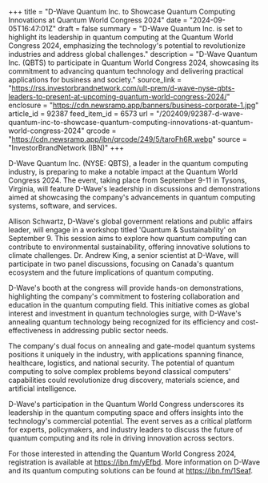 +++
title = "D-Wave Quantum Inc. to Showcase Quantum Computing Innovations at Quantum World Congress 2024"
date = "2024-09-05T16:47:01Z"
draft = false
summary = "D-Wave Quantum Inc. is set to highlight its leadership in quantum computing at the Quantum World Congress 2024, emphasizing the technology's potential to revolutionize industries and address global challenges."
description = "D-Wave Quantum Inc. (QBTS) to participate in Quantum World Congress 2024, showcasing its commitment to advancing quantum technology and delivering practical applications for business and society."
source_link = "https://rss.investorbrandnetwork.com/ult-prem/d-wave-nyse-qbts-leaders-to-present-at-upcoming-quantum-world-congress-2024/"
enclosure = "https://cdn.newsramp.app/banners/business-corporate-1.jpg"
article_id = 92387
feed_item_id = 6573
url = "/202409/92387-d-wave-quantum-inc-to-showcase-quantum-computing-innovations-at-quantum-world-congress-2024"
qrcode = "https://cdn.newsramp.app/ibn/qrcode/249/5/taroFh6R.webp"
source = "InvestorBrandNetwork (IBN)"
+++

<p>D-Wave Quantum Inc. (NYSE: QBTS), a leader in the quantum computing industry, is preparing to make a notable impact at the Quantum World Congress 2024. The event, taking place from September 9-11 in Tysons, Virginia, will feature D-Wave's leadership in discussions and demonstrations aimed at showcasing the company's advancements in quantum computing systems, software, and services.</p><p>Allison Schwartz, D-Wave's global government relations and public affairs leader, will engage in a workshop titled 'Quantum & Sustainability' on September 9. This session aims to explore how quantum computing can contribute to environmental sustainability, offering innovative solutions to climate challenges. Dr. Andrew King, a senior scientist at D-Wave, will participate in two panel discussions, focusing on Canada's quantum ecosystem and the future implications of quantum computing.</p><p>D-Wave's booth at the congress will provide hands-on demonstrations, highlighting the company's commitment to fostering collaboration and education in the quantum computing field. This initiative comes as global interest and investment in quantum technologies surge, with D-Wave's annealing quantum technology being recognized for its efficiency and cost-effectiveness in addressing public sector needs.</p><p>The company's dual focus on annealing and gate-model quantum systems positions it uniquely in the industry, with applications spanning finance, healthcare, logistics, and national security. The potential of quantum computing to solve complex problems beyond classical computers' capabilities could revolutionize drug discovery, materials science, and artificial intelligence.</p><p>D-Wave's participation in the Quantum World Congress underscores its leadership in the quantum computing space and offers insights into the technology's commercial potential. The event serves as a critical platform for experts, policymakers, and industry leaders to discuss the future of quantum computing and its role in driving innovation across sectors.</p><p>For those interested in attending the Quantum World Congress 2024, registration is available at <a href='https://ibn.fm/yEfbd' rel='nofollow' target='_blank'>https://ibn.fm/yEfbd</a>. More information on D-Wave and its quantum computing solutions can be found at <a href='https://ibn.fm/1Seaf' rel='nofollow' target='_blank'>https://ibn.fm/1Seaf</a>.</p>